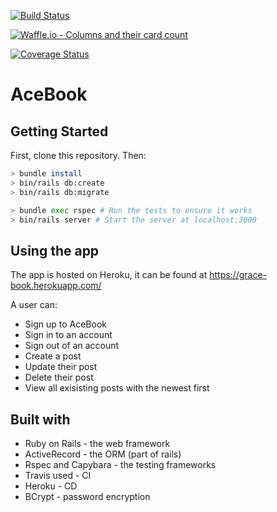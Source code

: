 [![Build Status](https://travis-ci.com/rbbri/acebook-gracebook.svg?branch=master)](https://travis-ci.com/rbbri/acebook-gracebook)

[![Waffle.io - Columns and their card count](https://badge.waffle.io/rbbri/acebook-gracebook.svg?columns=all)](https://waffle.io/rbbri/acebook-gracebook)

[![Coverage Status](https://coveralls.io/repos/github/rbbri/acebook-gracebook/badge.svg?branch=master)](https://coveralls.io/github/rbbri/acebook-gracebook?branch=master)



# AceBook

## Getting Started

First, clone this repository. Then:

```bash
> bundle install
> bin/rails db:create
> bin/rails db:migrate

> bundle exec rspec # Run the tests to ensure it works
> bin/rails server # Start the server at localhost:3000
```

## Using the app

The app is hosted on Heroku, it can be found at https://grace-book.herokuapp.com/

A user can:
- Sign up to AceBook
- Sign in to an account
- Sign out of an account
- Create a post
- Update their post
- Delete their post
- View all exisisting posts with the newest first

## Built with

- Ruby on Rails - the web framework
- ActiveRecord - the ORM (part of rails)
- Rspec and Capybara - the testing frameworks
- Travis used - CI
- Heroku - CD
- BCrypt - password encryption

